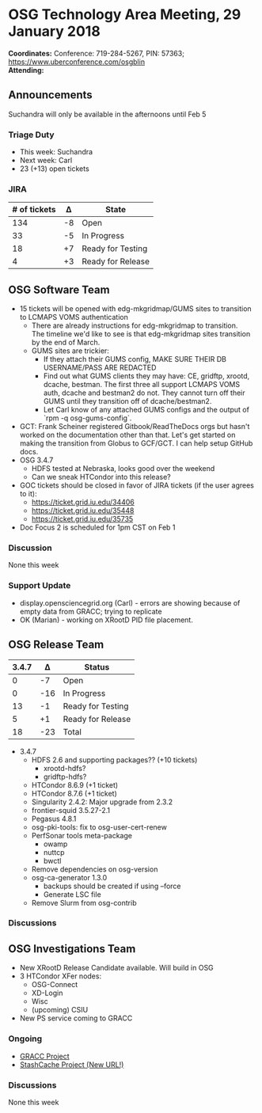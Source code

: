 # OSG Technology Area Meeting, 29 January 2018

**Coordinates:** Conference: 719-284-5267, PIN: 57363; <https://www.uberconference.com/osgblin>   
**Attending:**  


## Announcements

Suchandra will only be available in the afternoons until Feb 5  


### Triage Duty

-   This week: Suchandra
-   Next week: Carl
-   23 (+13) open tickets


### JIRA

| # of tickets | &Delta; | State             |
|------------ |------- |----------------- |
| 134          | -8      | Open              |
| 33           | -5      | In Progress       |
| 18           | +7      | Ready for Testing |
| 4            | +3      | Ready for Release |


## OSG Software Team

-   15 tickets will be opened with edg-mkgridmap/GUMS sites to transition to LCMAPS VOMS authentication  
    -   There are already instructions for edg-mkgridmap to transition.  
        The timeline we'd like to see is that edg-mkgridmap sites transition by the end of March.
    -   GUMS sites are trickier:
        -   If they attach their GUMS config, MAKE SURE THEIR DB USERNAME/PASS ARE REDACTED
        -   Find out what GUMS clients they may have: CE, gridftp, xrootd, dcache, bestman. The first three all support LCMAPS VOMS auth, dcache and bestman2 do not. They cannot turn off their GUMS until they transition off of dcache/bestman2.
        -   Let Carl know of any attached GUMS configs and the output of \`rpm -q osg-gums-config\`.
-   GCT: Frank Scheiner registered Gitbook/ReadTheDocs orgs but hasn't worked on the documentation other than that. Let's get started on making the transition from Globus to GCF/GCT. I can help setup GitHub docs.
-   OSG 3.4.7  
    -   HDFS tested at Nebraska, looks good over the weekend
    -   Can we sneak HTCondor into this release?
-   GOC tickets should be closed in favor of JIRA tickets (if the user agrees to it):
    -   https://ticket.grid.iu.edu/34406
    -   https://ticket.grid.iu.edu/35448
    -   https://ticket.grid.iu.edu/35735
-   Doc Focus 2 is scheduled for 1pm CST on Feb 1


### Discussion

None this week  


### Support Update

-   display.opensciencegrid.org (Carl) - errors are showing because of empty data from GRACC; trying to replicate
-   OK (Marian) - working on XRootD PID file placement.


## OSG Release Team

| 3.4.7 | &Delta; | Status            |
|----- |------- |----------------- |
| 0     | -7      | Open              |
| 0     | -16     | In Progress       |
| 13    | -1      | Ready for Testing |
| 5     | +1      | Ready for Release |
| 18    | -23     | Total             |

-   3.4.7  
    -   HDFS 2.6 and supporting packages?? (+10 tickets)
        -   xrootd-hdfs?
        -   gridftp-hdfs?
    -   HTCondor 8.6.9 (+1 ticket)
    -   HTCondor 8.7.6 (+1 ticket)
    -   Singularity 2.4.2: Major upgrade from 2.3.2
    -   frontier-squid 3.5.27-2.1
    -   Pegasus 4.8.1
    -   osg-pki-tools: fix to osg-user-cert-renew
    -   PerfSonar tools meta-package  
        -   owamp
        -   nuttcp
        -   bwctl
    -   Remove dependencies on osg-version
    -   osg-ca-generator 1.3.0  
        -   backups should be created if using &#x2013;force
        -   Generate LSC file
    -   Remove Slurm from osg-contrib


### Discussions


## OSG Investigations Team

-   New XRootD Release Candidate available.  Will build in OSG
-   3 HTCondor XFer nodes:  
    -   OSG-Connect
    -   XD-Login
    -   Wisc
    -   (upcoming) CSIU
-   New PS service coming to GRACC


### Ongoing

-   [GRACC Project](https://jira.opensciencegrid.org/projects/GRACC/)
-   [StashCache Project (New URL!)](https://opensciencegrid.github.io/StashCache/)


### Discussions

None this week
